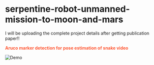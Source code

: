 # serpentine-robot-unmanned-mission-to-moon-and-mars
I will be uploading the complete project details after getting publication paper!!

<p style="color:#FF5733;"><b>Aruco marker detection for pose estimation of snake video</b></p>

![Demo](https://github.com/mahi361/serpentine-robot-unmanned-mission-to-moon-and-mars/blob/main/Aruco_marker/cam%201final_gif_aruco.gif)
